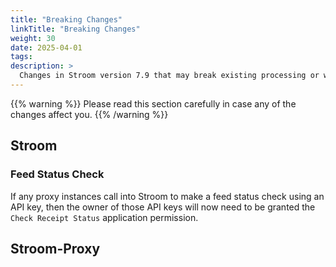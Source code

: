 ```yaml
---
title: "Breaking Changes"
linkTitle: "Breaking Changes"
weight: 30
date: 2025-04-01
tags: 
description: >
  Changes in Stroom version 7.9 that may break existing processing or ways of working.
---
```


{{% warning %}}
Please read this section carefully in case any of the changes affect you.
{{% /warning %}}

## Stroom

### Feed Status Check

If any proxy instances call into Stroom to make a feed status check using an API key, then the owner of those API keys will now need to be granted the `Check Receipt Status` application permission.


## Stroom-Proxy






